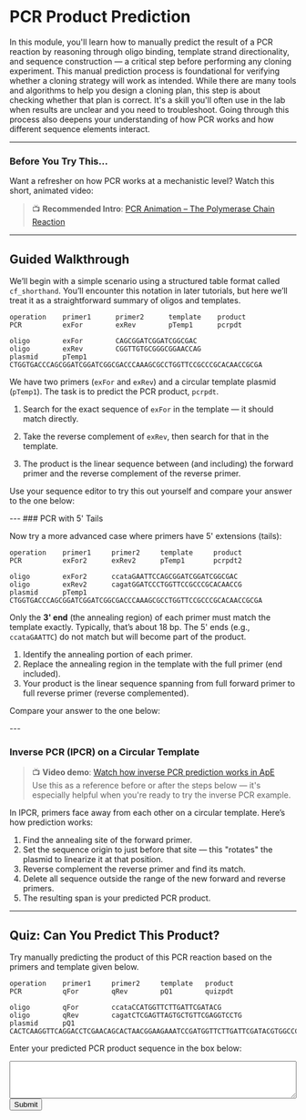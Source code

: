 <script src="https://unpkg.com/seqviz"></script>
# PCR Product Prediction

In this module, you'll learn how to manually predict the result of a PCR reaction by reasoning through oligo binding, template strand directionality, and sequence construction — a critical step before performing any cloning experiment. This manual prediction process is foundational for verifying whether a cloning strategy will work as intended. While there are many tools and algorithms to help you design a cloning plan, this step is about checking whether that plan is correct. It's a skill you'll often use in the lab when results are unclear and you need to troubleshoot. Going through this process also deepens your understanding of how PCR works and how different sequence elements interact.

---
### Before You Try This...

Want a refresher on how PCR works at a mechanistic level? Watch this short, animated video:
> 📺 **Recommended Intro**: [PCR Animation – The Polymerase Chain Reaction](https://www.youtube.com/watch?v=2KoLnIwoZKU)

---
## Guided Walkthrough

We’ll begin with a simple scenario using a structured table format called `cf_shorthand`. You’ll encounter this notation in later tutorials, but here we’ll treat it as a straightforward summary of oligos and templates.

```
operation    primer1      primer2      template    product
PCR          exFor        exRev        pTemp1      pcrpdt

oligo        exFor        CAGCGGATCGGATCGGCGAC
oligo        exRev        CGGTTGTGCGGGCGGAACCAG
plasmid      pTemp1       CTGGTGACCCAGCGGATCGGATCGGCGACCCAAAGCGCCTGGTTCCGCCCGCACAACCGCGA
```

We have two primers (`exFor` and `exRev`) and a circular template plasmid (`pTemp1`). The task is to predict the PCR product, `pcrpdt`.

1. Search for the exact sequence of `exFor` in the template — it should match directly.

2. Take the reverse complement of `exRev`, then search for that in the template.

3. The product is the linear sequence between (and including) the forward primer and the reverse complement of the reverse primer.

Use your sequence editor to try this out yourself and compare your answer to the one below:

  <div id="viewer1"></div>
  <script>
    function waitForSeqViz(callback) {
      if (typeof seqviz !== "undefined" && seqviz.Viewer) {
        callback();
      } else {
        setTimeout(() => waitForSeqViz(callback), 50);
      }
    }

    waitForSeqViz(() => {
      seqviz
        .Viewer("viewer1", {
            "name": "pcrpdt",
            "seq": "CAGCGGATCGGATCGGCGACCCAAAGCGCCTGGTTCCGCCCGCACAACCG",
            "annotations": [
                { "name": "exFor", "start": 0, "end": 20, "color": "cyan", "direction": 1 },
                { "name": "exRev", "start": 29, "end": 50, "color": "#92ffa4", "direction": -1 }
            ],
          translations: [],
          viewer: "linear",
          showComplement: true,
          showIndex: true,
          style: { height: "75px", width: "100%" }
        })
        .render();
    });
  </script>
---
### PCR with 5' Tails

Now try a more advanced case where primers have 5' extensions (tails):

```
operation    primer1     primer2     template     product
PCR          exFor2      exRev2      pTemp1       pcrpdt2

oligo        exFor2      ccataGAATTCCAGCGGATCGGATCGGCGAC
oligo        exRev2      cagatGGATCCCTGGTTCCGCCCGCACAACCG
plasmid      pTemp1      CTGGTGACCCAGCGGATCGGATCGGCGACCCAAAGCGCCTGGTTCCGCCCGCACAACCGCGA
```

Only the **3' end** (the annealing region) of each primer must match the template exactly. Typically, that’s about 18 bp. The 5' ends (e.g., `ccataGAATTC`) do not match but will become part of the product.

1. Identify the annealing portion of each primer.
2. Replace the annealing region in the template with the full primer (end included).
3. Your product is the linear sequence spanning from full forward primer to full reverse primer (reverse complemented).

Compare your answer to the one below:

  <div id="viewer2"></div>
  <script>
    function waitForSeqViz(callback) {
      if (typeof seqviz !== "undefined" && seqviz.Viewer) {
        callback();
      } else {
        setTimeout(() => waitForSeqViz(callback), 50);
      }
    }

    waitForSeqViz(() => {
      seqviz
        .Viewer("viewer2", {
            "name": "pcrpdt",
            "seq": "ccataGAATTCCAGCGGATCGGATCGGCGACCCAAAGCGCCTCGGTTGTGCGGGCGGAACCAGGGATCCatctg",
            "annotations": [
                { "name": "exFor2", "start": 0, "end": 31, "color": "cyan", "direction": 1 },
                { "name": "exRev2", "start": 42, "end": 74, "color": "#92ffa4", "direction": -1 }
            ],
          translations: [],
          viewer: "linear",
          showComplement: true,
          showIndex: true,
          style: { height: "75px", width: "110%" }
        })
        .render();
    });
  </script>
---

### Inverse PCR (IPCR) on a Circular Template
> 📺 **Video demo**: [Watch how inverse PCR prediction works in ApE](https://www.youtube.com/watch?v=SPvvYWmMQ1I)  
Use this as a reference before or after the steps below — it's especially helpful when you're ready to try the inverse PCR example.

In IPCR, primers face away from each other on a circular template. Here’s how prediction works:

1. Find the annealing site of the forward primer.
2. Set the sequence origin to just before that site — this "rotates" the plasmid to linearize it at that position.
3. Reverse complement the reverse primer and find its match.
4. Delete all sequence outside the range of the new forward and reverse primers.
5. The resulting span is your predicted PCR product.

---


## Quiz: Can You Predict This Product?

Try manually predicting the product of this PCR reaction based on the primers and template given below.

```
operation    primer1     primer2     template   product
PCR          qFor        qRev        pQ1        quizpdt

oligo        qFor        ccataCCATGGTTCTTGATTCGATACG
oligo        qRev        cagatCTCGAGTTAGTGCTGTTCGAGGTCCTG
plasmid      pQ1         CACTCAAGGTTCAGGACCTCGAACAGCACTAACGGAAGAAATCCGATGGTTCTTGATTCGATACGTGGCCCCGAGGACCTCGCAT
```

Enter your predicted PCR product sequence in the box below:

<textarea id="pcrQuizInput" rows="4" style="width:100%; font-family:monospace;"></textarea>
<br>
<button onclick="checkPcrQuizAnswer()">Submit</button>
<p id="pcrQuizFeedback"></p>

<script>
function checkPcrQuizAnswer() {
  const correct = "ccataCCATGGTTCTTGATTCGATACGTGGCCCCGAGGACCTCGCATCACTCAAGGTTCAGGACCTCGAACAGCACTAACTCGAGatctg";
  const input = document.getElementById("pcrQuizInput").value.replace(/\s+/g, "");
  const feedback = document.getElementById("pcrQuizFeedback");
  if (input.toLowerCase() === correct.toLowerCase()) {
    feedback.innerHTML = "✅ Correct! Well done.";
    feedback.style.color = "green";
    if (window.progressManager) {
      window.progressManager.addCompletion("pcr_prediction_quiz", "correct");
    }
  } else {
    feedback.innerHTML = "❌ Not quite. Check your annealing regions and try again.";
    feedback.style.color = "red";
    if (window.progressManager) {
      window.progressManager.addCompletion("pcr_prediction_quiz", "incorrect");
    }
  }
}
</script>